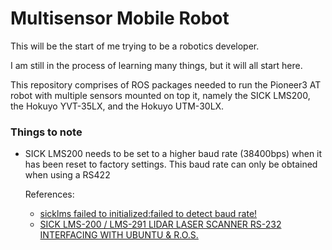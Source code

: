 # Multisensor Mobile Robot

This will be the start of me trying to be a robotics developer.  

I am still in the process of learning many things, but it will all start here.  

This repository comprises of ROS packages needed to run the Pioneer3 AT robot with multiple sensors mounted on top it, namely the SICK LMS200, the Hokuyo YVT-35LX, and the Hokuyo UTM-30LX.

### Things to note
- SICK LMS200 needs to be set to a higher baud rate (38400bps) when it has been reset to factory settings. This baud rate can only be obtained when using a RS422  

   References:
   - [sicklms failed to initialized:failed to detect baud rate!](https://answers.ros.org/question/12018/sicklms-failed-to-initializedfailed-to-detect-baud-rate/)  
   - [SICK LMS-200 / LMS-291 LIDAR LASER SCANNER RS-232 INTERFACING WITH UBUNTU & R.O.S.](http://www.digital-circuitry.com/Wordpress/sick-lms-200-lidar-laser-scanner-interfacing-with-ubuntu/)
